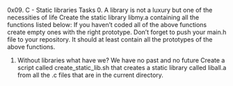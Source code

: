0x09. C - Static libraries
Tasks
0. A library is not a luxury but one of the necessities of life
	Create the static library libmy.a containing all the functions listed below:
	If you haven’t coded all of the above functions create empty ones with the right prototype.
	Don’t forget to push your main.h file to your repository. It should at least contain all the prototypes of the above functions.
1. Without libraries what have we? We have no past and no future
	Create a script called create_static_lib.sh that creates a static library called liball.a from all the .c files that are in the current directory.
